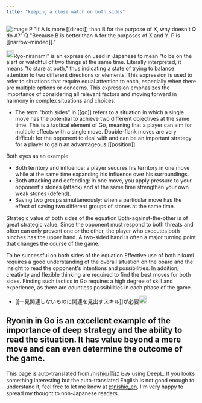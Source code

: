 ```yaml
---
title: "keeping a close watch on both sides"
---
```


![image](https://gyazo.com/3a332a23774737553b01150437269d88/thumb/1000)
P "If A is more [[direct]] than B for the purpose of X, why doesn't Q do A?"
Q "Because B is better than A for the purposes of X and Y. P is [[narrow-minded]]."

<img src='https://scrapbox.io/api/pages/nishio-en/gpt/icon' alt='gpt.icon' height="19.5"/>Ryo-niranami" is an expression used in Japanese to mean "to be on the alert or watchful of two things at the same time. Literally interpreted, it means "to stare at both," thus indicating a state of trying to balance attention to two different directions or elements. This expression is used to refer to situations that require equal attention to each, especially when there are multiple options or concerns. This expression emphasizes the importance of considering all relevant factors and moving forward in harmony in complex situations and choices.

- The term "both sides" in [[go]] refers to a situation in which a single move has the potential to achieve two different objectives at the same time. This is a tactical element of Go, meaning that a player can aim for multiple effects with a single move. Double-flank moves are very difficult for the opponent to deal with and can be an important strategy for a player to gain an advantageous [[position]].

Both eyes as an example
- Both territory and influence: a player secures his territory in one move while at the same time expanding his influence over his surroundings.
- Both attacking and defending: in one move, you apply pressure to your opponent's stones (attack) and at the same time strengthen your own weak stones (defend).
- Saving two groups simultaneously: when a particular move has the effect of saving two different groups of stones at the same time.

Strategic value of both sides of the equation
Both-against-the-other is of great strategic value. Since the opponent must respond to both threats and often can only prevent one or the other, the player who executes both ninches has the upper hand. A two-sided hand is often a major turning point that changes the course of the game.

To be successful on both sides of the equation
Effective use of both nikumi requires a good understanding of the overall situation on the board and the insight to read the opponent's intentions and possibilities. In addition, creativity and flexible thinking are required to find the best moves for both sides. Finding such tactics in Go requires a high degree of skill and experience, as there are countless possibilities in each phase of the game.
- [[一見関連しないものに関連を見出すスキル]]が必要<img src='https://scrapbox.io/api/pages/nishio-en/nishio/icon' alt='nishio.icon' height="19.5"/>

Ryonin in Go is an excellent example of the importance of deep strategy and the ability to read the situation. It has value beyond a mere move and can even determine the outcome of the game.
---
This page is auto-translated from [/nishio/両にらみ](https://scrapbox.io/nishio/両にらみ) using DeepL. If you looks something interesting but the auto-translated English is not good enough to understand it, feel free to let me know at [@nishio_en](https://twitter.com/nishio_en). I'm very happy to spread my thought to non-Japanese readers.